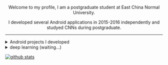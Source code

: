 <div align="center">
  <p>Welcome to my profile, I am a postgraduate student at East China Normal University.</p>
  <p>I developed several Android applications in 2015-2016 independently and studyed CNNs during postgraduate.</p>
</div>

****

<details>
  <summary>Android projects I developed</summary>
  
[![ReadMe Card](https://github-readme-stats.dreamcontinue.vercel.app/api/pin/?username=dreamcontinue&repo=Lavender)](https://github.com/dreamcontinue/Lavender)
[![ReadMe Card](https://github-readme-stats.dreamcontinue.vercel.app/api/pin/?username=dreamcontinue&repo=500pxdownloader)](https://github.com/dreamcontinue/500pxdownloader)
</details>

<details>
  <summary>deep learning (waiting...)</summary>
  
[![ReadMe Card](https://github-readme-stats.dreamcontinue.vercel.app/api/pin/?username=dreamcontinue&repo=CNN)](https://github.com/dreamcontinue/CNN)
[![ReadMe Card](https://github-readme-stats.dreamcontinue.vercel.app/api/pin/?username=dreamcontinue&repo=CRA)](https://github.com/dreamcontinue/CRA)
</details>

[![github stats](https://github-readme-stats.dreamcontinue.vercel.app/api?username=dreamcontinue&show_icons=true&theme=dracula&hide=prs&count_private=true)](https://github.com/dreamcontinue)

